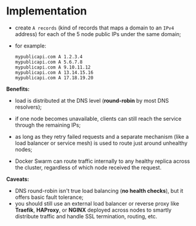 # Implementation

- create `A records` (kind of records that maps a domain to an `IPv4` address) for each of the 5 node public IPs under the same domain;
- for example:

  ```
  mypublicapi.com A 1.2.3.4
  mypublicapi.com A 5.6.7.8
  mypublicapi.com A 9.10.11.12
  mypublicapi.com A 13.14.15.16
  mypublicapi.com A 17.18.19.20
  ```

**Benefits:**

  - load is distributed at the DNS level (**round-robin** by most DNS resolvers);
  - if one node becomes unavailable, clients can still reach the service through the remaining IPs;
  - as long as they retry failed requests and a separate mechanism (like a load balancer or service mesh) is used to route just around unhealthy nodes;


  - Docker Swarm can route traffic internally to any healthy replica across the cluster, regardless of which node received the request.

**Caveats:**

- DNS round-robin isn't true load balancing (**no health checks**), but it offers basic fault tolerance;
- you should still use an external load balancer or reverse proxy like **Traefik**, **HAProxy**, or **NGINX** deployed across nodes to smartly distribute traffic and handle SSL termination, routing, etc.
